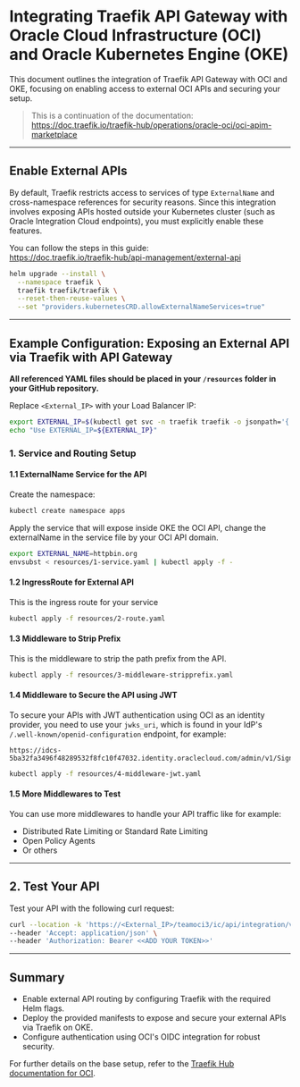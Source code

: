 # Integrating Traefik API Gateway with Oracle Cloud Infrastructure (OCI) and Oracle Kubernetes Engine (OKE)

This document outlines the integration of Traefik API Gateway with OCI and OKE, focusing on enabling access to external OCI APIs and securing your setup.

> This is a continuation of the documentation:  
> https://doc.traefik.io/traefik-hub/operations/oracle-oci/oci-apim-marketplace

---

## Enable External APIs

By default, Traefik restricts access to services of type `ExternalName` and cross-namespace references for security reasons. Since this integration involves exposing APIs hosted outside your Kubernetes cluster (such as Oracle Integration Cloud endpoints), you must explicitly enable these features.

You can follow the steps in this guide:  
https://doc.traefik.io/traefik-hub/api-management/external-api

```bash
helm upgrade --install \
  --namespace traefik \
  traefik traefik/traefik \
  --reset-then-reuse-values \
  --set "providers.kubernetesCRD.allowExternalNameServices=true"
```

---

## Example Configuration: Exposing an External API via Traefik with API Gateway

**All referenced YAML files should be placed in your `/resources` folder in your GitHub repository.**

Replace `<External_IP>` with your Load Balancer IP:

```bash
export EXTERNAL_IP=$(kubectl get svc -n traefik traefik -o jsonpath='{.status.loadBalancer.ingress[0].ip}')
echo "Use EXTERNAL_IP=${EXTERNAL_IP}"
```

### 1. Service and Routing Setup

#### 1.1 ExternalName Service for the API

Create the namespace:

```bash
kubectl create namespace apps
```

Apply the service that will expose inside OKE the OCI API, change the externalName in the service file by your OCI API domain.

```bash
export EXTERNAL_NAME=httpbin.org
envsubst < resources/1-service.yaml | kubectl apply -f -
```

#### 1.2 IngressRoute for External API

This is the ingress route for your service

```bash
kubectl apply -f resources/2-route.yaml
```

#### 1.3 Middleware to Strip Prefix

This is the middleware to strip the path prefix from the API.

```bash
kubectl apply -f resources/3-middleware-stripprefix.yaml
```

#### 1.4 Middleware to Secure the API using JWT

To secure your APIs with JWT authentication using OCI as an identity provider, you need to use your `jwks_uri`, which is found in your IdP's `/.well-known/openid-configuration` endpoint, for example:

```
https://idcs-5ba32fa3496f48289532f8fc10f47032.identity.oraclecloud.com/admin/v1/SigningCert/jwk
```

```bash
kubectl apply -f resources/4-middleware-jwt.yaml
```

#### 1.5 More Middlewares to Test

You can use more middlewares to handle your API traffic like for example:

- Distributed Rate Limiting or Standard Rate Limiting
- Open Policy Agents
- Or others

---

## 2. Test Your API

Test your API with the following curl request:

```bash
curl --location -k 'https://<External_IP>/teamoci3/ic/api/integration/v2/flows/rest/project/ORCL-R-REST_ECHO_REQUEST/ORCL-R-SAMPLE_ECHO/1.0/hello' \
--header 'Accept: application/json' \
--header 'Authorization: Bearer <<ADD YOUR TOKEN>>'
```

---

## Summary

- Enable external API routing by configuring Traefik with the required Helm flags.
- Deploy the provided manifests to expose and secure your external APIs via Traefik on OKE.
- Configure authentication using OCI's OIDC integration for robust security.

For further details on the base setup, refer to the [Traefik Hub documentation for OCI](https://doc.traefik.io/traefik-hub/operations/oracle-oci/oci-apim-marketplace).